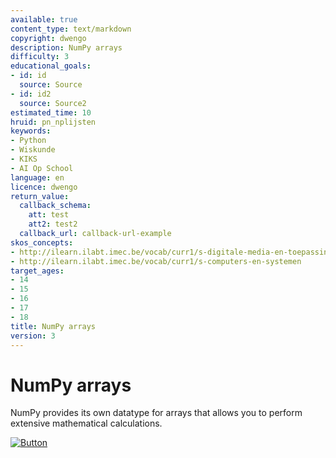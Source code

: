 ```yaml
---
available: true
content_type: text/markdown
copyright: dwengo
description: NumPy arrays
difficulty: 3
educational_goals:
- id: id
  source: Source
- id: id2
  source: Source2
estimated_time: 10
hruid: pn_nplijsten
keywords:
- Python
- Wiskunde
- KIKS
- AI Op School
language: en
licence: dwengo
return_value:
  callback_schema:
    att: test
    att2: test2
  callback_url: callback-url-example
skos_concepts:
- http://ilearn.ilabt.imec.be/vocab/curr1/s-digitale-media-en-toepassingen
- http://ilearn.ilabt.imec.be/vocab/curr1/s-computers-en-systemen
target_ages:
- 14
- 15
- 16
- 17
- 18
title: NumPy arrays
version: 3
---
```

# NumPy arrays
NumPy provides its own datatype for arrays that allows you to perform extensive mathematical calculations.

[![](embed/Button.png "Button")](https://kiks.ilabt.imec.be/hub/tmplogin?id=1015_en "Calculating Notebooks")